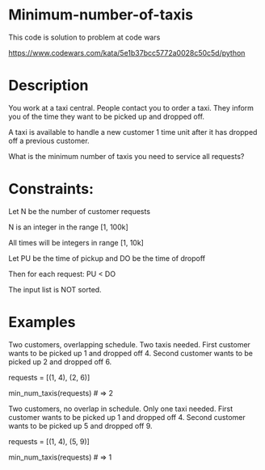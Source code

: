 # Minimum-number-of-taxis

This code is solution to problem at code wars 

https://www.codewars.com/kata/5e1b37bcc5772a0028c50c5d/python

# Description

You work at a taxi central.
People contact you to order a taxi. They inform you of the time they want to be picked up and dropped off.

A taxi is available to handle a new customer 1 time unit after it has dropped off a previous customer.

What is the minimum number of taxis you need to service all requests?

# Constraints:

Let N be the number of customer requests

N is an integer in the range [1, 100k]

All times will be integers in range [1, 10k]

Let PU be the time of pickup and DO be the time of dropoff

Then for each request: PU < DO

The input list is NOT sorted.

# Examples 

Two customers, overlapping schedule. Two taxis needed.
First customer wants to be picked up 1 and dropped off 4.
Second customer wants to be picked up 2 and dropped off 6.

requests = [(1, 4), (2, 6)]

min_num_taxis(requests) # => 2

Two customers, no overlap in schedule. Only one taxi needed.
First customer wants to be picked up 1 and dropped off 4.
Second customer wants to be picked up 5 and dropped off 9.

requests = [(1, 4), (5, 9)]

min_num_taxis(requests) # => 1



